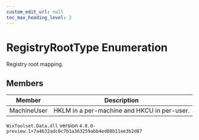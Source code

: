 ```yaml
---
custom_edit_url: null
toc_max_heading_level: 2
---
```

# RegistryRootType Enumeration
Registry root mapping.
## Members
| Member | Description |
| ------ | ----------- |
| MachineUser | HKLM in a per-machine and HKCU in per-user. |
`WixToolset.Data.dll` version `4.0.0-preview.1+7a4632adc0c7b1a363259abb4ed08b11ee3b2d87`

